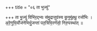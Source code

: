 +++
title = "०६ ता भुज्युं"

+++
ता भु॒ज्युं विभि॑र॒द्भ्यः स॑मु॒द्रात्तुग्र॑स्य सू॒नुमू॑हथू॒ रजो॑भिः ।  
अ॒रे॒णुभि॒र्योज॑नेभिर्भु॒जन्ता॑ पत॒त्रिभि॒रर्ण॑सो॒ निरु॒पस्था॑त् ॥